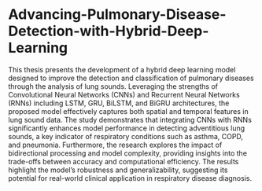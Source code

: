 # Advancing-Pulmonary-Disease-Detection-with-Hybrid-Deep-Learning

This thesis presents the development of a hybrid
deep learning model designed to improve the detection and
classification of pulmonary diseases through the analysis of lung
sounds. Leveraging the strengths of Convolutional Neural Networks
(CNNs) and Recurrent Neural Networks (RNNs) including
LSTM, GRU, BiLSTM, and BiGRU architectures, the proposed
model effectively captures both spatial and temporal features
in lung sound data. The study demonstrates that integrating
CNNs with RNNs significantly enhances model performance in
detecting adventitious lung sounds, a key indicator of respiratory
conditions such as asthma, COPD, and pneumonia. Furthermore,
the research explores the impact of bidirectional processing and
model complexity, providing insights into the trade-offs between
accuracy and computational efficiency. The results highlight the
model’s robustness and generalizability, suggesting its potential
for real-world clinical application in respiratory disease diagnosis.

